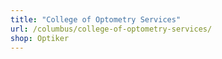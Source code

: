```yaml
---
title: "College of Optometry Services"
url: /columbus/college-of-optometry-services/
shop: Optiker
---
```

